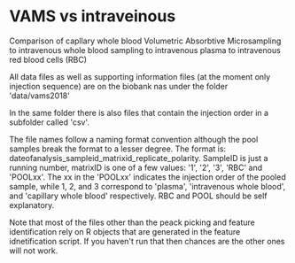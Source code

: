 # VAMS vs intraveinous
Comparison of capllary whole blood Volumetric Absorbtive Microsampling to intravenous whole blood sampling to intravenous plasma to intravenous red blood cells (RBC)

All data files as well as supporting information files (at the moment only injection sequence) are on the biobank nas under the folder 'data/vams2018'

In the same folder there is also files that contain the injection order in a subfolder called 'csv'. 

The file names follow a naming format convention although the pool samples break the format to a lesser degree.  The format is: dateofanalysis_sampleid_matrixid_replicate_polarity.  SampleID is just a running number, matrixID is one of a few values: '1', '2', '3', 'RBC' and 'POOLxx'.  The xx in the 'POOLxx' indicates the injection order of the pooled sample, while 1, 2, and 3 correspond to 'plasma', 'intravenous whole blood', and 'capillary whole blood' respectively. RBC and POOL should be self explanatory.

Note that most of the files other than the peack picking and feature identification rely on R objects that are generated in the feature idnetification script. If you haven't run that then chances are the other ones will not work.
